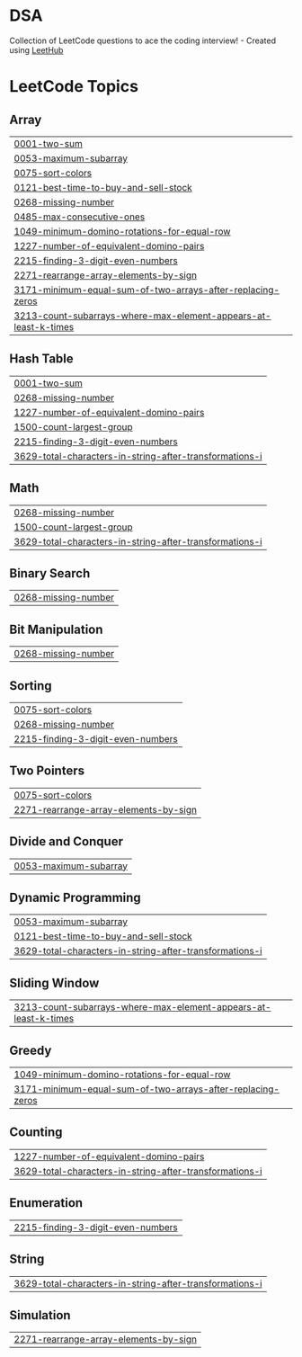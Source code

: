 # DSA
Collection of LeetCode questions to ace the coding interview! - Created using [LeetHub](https://github.com/QasimWani/LeetHub)

<!---LeetCode Topics Start-->
# LeetCode Topics
## Array
|  |
| ------- |
| [0001-two-sum](https://github.com/Sawmya1/DSA/tree/master/0001-two-sum) |
| [0053-maximum-subarray](https://github.com/Sawmya1/DSA/tree/master/0053-maximum-subarray) |
| [0075-sort-colors](https://github.com/Sawmya1/DSA/tree/master/0075-sort-colors) |
| [0121-best-time-to-buy-and-sell-stock](https://github.com/Sawmya1/DSA/tree/master/0121-best-time-to-buy-and-sell-stock) |
| [0268-missing-number](https://github.com/Sawmya1/DSA/tree/master/0268-missing-number) |
| [0485-max-consecutive-ones](https://github.com/Sawmya1/DSA/tree/master/0485-max-consecutive-ones) |
| [1049-minimum-domino-rotations-for-equal-row](https://github.com/Sawmya1/DSA/tree/master/1049-minimum-domino-rotations-for-equal-row) |
| [1227-number-of-equivalent-domino-pairs](https://github.com/Sawmya1/DSA/tree/master/1227-number-of-equivalent-domino-pairs) |
| [2215-finding-3-digit-even-numbers](https://github.com/Sawmya1/DSA/tree/master/2215-finding-3-digit-even-numbers) |
| [2271-rearrange-array-elements-by-sign](https://github.com/Sawmya1/DSA/tree/master/2271-rearrange-array-elements-by-sign) |
| [3171-minimum-equal-sum-of-two-arrays-after-replacing-zeros](https://github.com/Sawmya1/DSA/tree/master/3171-minimum-equal-sum-of-two-arrays-after-replacing-zeros) |
| [3213-count-subarrays-where-max-element-appears-at-least-k-times](https://github.com/Sawmya1/DSA/tree/master/3213-count-subarrays-where-max-element-appears-at-least-k-times) |
## Hash Table
|  |
| ------- |
| [0001-two-sum](https://github.com/Sawmya1/DSA/tree/master/0001-two-sum) |
| [0268-missing-number](https://github.com/Sawmya1/DSA/tree/master/0268-missing-number) |
| [1227-number-of-equivalent-domino-pairs](https://github.com/Sawmya1/DSA/tree/master/1227-number-of-equivalent-domino-pairs) |
| [1500-count-largest-group](https://github.com/Sawmya1/DSA/tree/master/1500-count-largest-group) |
| [2215-finding-3-digit-even-numbers](https://github.com/Sawmya1/DSA/tree/master/2215-finding-3-digit-even-numbers) |
| [3629-total-characters-in-string-after-transformations-i](https://github.com/Sawmya1/DSA/tree/master/3629-total-characters-in-string-after-transformations-i) |
## Math
|  |
| ------- |
| [0268-missing-number](https://github.com/Sawmya1/DSA/tree/master/0268-missing-number) |
| [1500-count-largest-group](https://github.com/Sawmya1/DSA/tree/master/1500-count-largest-group) |
| [3629-total-characters-in-string-after-transformations-i](https://github.com/Sawmya1/DSA/tree/master/3629-total-characters-in-string-after-transformations-i) |
## Binary Search
|  |
| ------- |
| [0268-missing-number](https://github.com/Sawmya1/DSA/tree/master/0268-missing-number) |
## Bit Manipulation
|  |
| ------- |
| [0268-missing-number](https://github.com/Sawmya1/DSA/tree/master/0268-missing-number) |
## Sorting
|  |
| ------- |
| [0075-sort-colors](https://github.com/Sawmya1/DSA/tree/master/0075-sort-colors) |
| [0268-missing-number](https://github.com/Sawmya1/DSA/tree/master/0268-missing-number) |
| [2215-finding-3-digit-even-numbers](https://github.com/Sawmya1/DSA/tree/master/2215-finding-3-digit-even-numbers) |
## Two Pointers
|  |
| ------- |
| [0075-sort-colors](https://github.com/Sawmya1/DSA/tree/master/0075-sort-colors) |
| [2271-rearrange-array-elements-by-sign](https://github.com/Sawmya1/DSA/tree/master/2271-rearrange-array-elements-by-sign) |
## Divide and Conquer
|  |
| ------- |
| [0053-maximum-subarray](https://github.com/Sawmya1/DSA/tree/master/0053-maximum-subarray) |
## Dynamic Programming
|  |
| ------- |
| [0053-maximum-subarray](https://github.com/Sawmya1/DSA/tree/master/0053-maximum-subarray) |
| [0121-best-time-to-buy-and-sell-stock](https://github.com/Sawmya1/DSA/tree/master/0121-best-time-to-buy-and-sell-stock) |
| [3629-total-characters-in-string-after-transformations-i](https://github.com/Sawmya1/DSA/tree/master/3629-total-characters-in-string-after-transformations-i) |
## Sliding Window
|  |
| ------- |
| [3213-count-subarrays-where-max-element-appears-at-least-k-times](https://github.com/Sawmya1/DSA/tree/master/3213-count-subarrays-where-max-element-appears-at-least-k-times) |
## Greedy
|  |
| ------- |
| [1049-minimum-domino-rotations-for-equal-row](https://github.com/Sawmya1/DSA/tree/master/1049-minimum-domino-rotations-for-equal-row) |
| [3171-minimum-equal-sum-of-two-arrays-after-replacing-zeros](https://github.com/Sawmya1/DSA/tree/master/3171-minimum-equal-sum-of-two-arrays-after-replacing-zeros) |
## Counting
|  |
| ------- |
| [1227-number-of-equivalent-domino-pairs](https://github.com/Sawmya1/DSA/tree/master/1227-number-of-equivalent-domino-pairs) |
| [3629-total-characters-in-string-after-transformations-i](https://github.com/Sawmya1/DSA/tree/master/3629-total-characters-in-string-after-transformations-i) |
## Enumeration
|  |
| ------- |
| [2215-finding-3-digit-even-numbers](https://github.com/Sawmya1/DSA/tree/master/2215-finding-3-digit-even-numbers) |
## String
|  |
| ------- |
| [3629-total-characters-in-string-after-transformations-i](https://github.com/Sawmya1/DSA/tree/master/3629-total-characters-in-string-after-transformations-i) |
## Simulation
|  |
| ------- |
| [2271-rearrange-array-elements-by-sign](https://github.com/Sawmya1/DSA/tree/master/2271-rearrange-array-elements-by-sign) |
<!---LeetCode Topics End-->